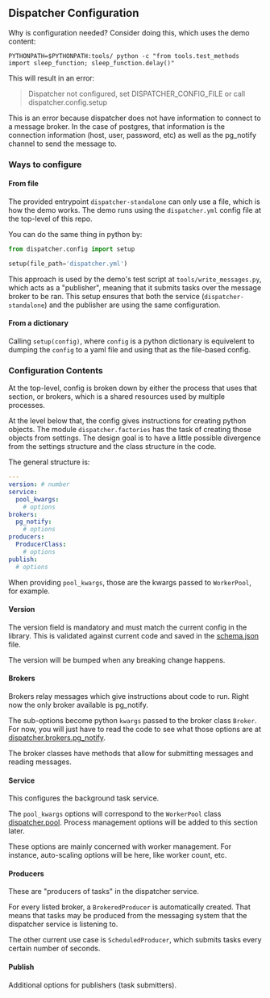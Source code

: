 ## Dispatcher Configuration

Why is configuration needed? Consider doing this, which uses the demo content:

```
PYTHONPATH=$PYTHONPATH:tools/ python -c "from tools.test_methods import sleep_function; sleep_function.delay()"
```

This will result in an error:

> Dispatcher not configured, set DISPATCHER_CONFIG_FILE or call dispatcher.config.setup

This is an error because dispatcher does not have information to connect to a message broker.
In the case of postgres, that information is the connection information (host, user, password, etc)
as well as the pg_notify channel to send the message to.

### Ways to configure

#### From file

The provided entrypoint `dispatcher-standalone` can only use a file, which is how the demo works.
The demo runs using the `dispatcher.yml` config file at the top-level of this repo.

You can do the same thing in python by:

```python
from dispatcher.config import setup

setup(file_path='dispatcher.yml')
```

This approach is used by the demo's test script at `tools/write_messages.py`,
which acts as a "publisher", meaning that it submits tasks over the message
broker to be ran.
This setup ensures that both the service (`dispatcher-standalone`) and the publisher
are using the same configuration.

#### From a dictionary

Calling `setup(config)`, where `config` is a python dictionary is
equivelent to dumping the `config` to a yaml file and using that as
the file-based config.

### Configuration Contents

At the top-level, config is broken down by either the process that uses that section,
or brokers, which is a shared resources used by multiple processes.

At the level below that, the config gives instructions for creating python objects.
The module `dispatcher.factories` has the task of creating those objects from settings.
The design goal is to have a little possible divergence from the settings structure
and the class structure in the code.

The general structure is:

```yaml
---
version: # number
service:
  pool_kwargs:
    # options
brokers:
  pg_notify:
    # options
producers:
  ProducerClass:
    # options
publish:
  # options
```

When providing `pool_kwargs`, those are the kwargs passed to `WorkerPool`, for example.

#### Version

The version field is mandatory and must match the current config in the library.
This is validated against current code and saved in the [schema.json](../schema.json) file.

The version will be bumped when any breaking change happens.

#### Brokers

Brokers relay messages which give instructions about code to run.
Right now the only broker available is pg_notify.

The sub-options become python `kwargs` passed to the broker class `Broker`.
For now, you will just have to read the code to see what those options are
at [dispatcher.brokers.pg_notify](dispatcher/brokers/pg_notify.py).

The broker classes have methods that allow for submitting messages
and reading messages.

#### Service

This configures the background task service.

The `pool_kwargs` options will correspond to the `WorkerPool` class
[dispatcher.pool](dispatcher/pool.py).
Process management options will be added to this section later.

These options are mainly concerned with worker
management. For instance, auto-scaling options will be here,
like worker count, etc.

#### Producers

These are "producers of tasks" in the dispatcher service.

For every listed broker, a `BrokeredProducer` is automatically
created. That means that tasks may be produced from the messaging
system that the dispatcher service is listening to.

The other current use case is `ScheduledProducer`,
which submits tasks every certain number of seconds.

#### Publish

Additional options for publishers (task submitters).
